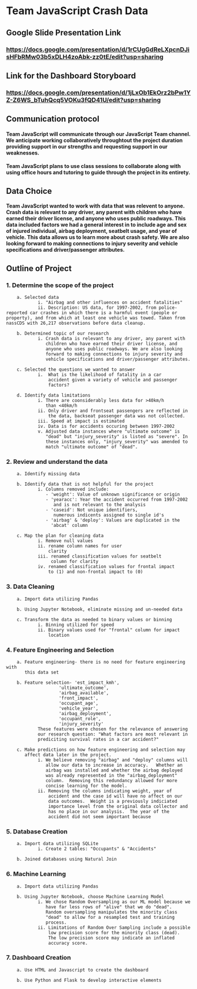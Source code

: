 # Team JavaScript Crash Data

## Google Slide Presentation Link

### https://docs.google.com/presentation/d/1rCUgGdReLXpcnDJisHFbRMw03b5xDLH4zoAbk-zz0tE/edit?usp=sharing

## Link for the Dashboard Storyboard

### https://docs.google.com/presentation/d/1jLxOb1EkOrz2bPw1YZ-Z6WS_bTuhQcq5VOKu3fQD41U/edit?usp=sharing

## Communication protocol

#### Team JavaScript will communicate through our JavaScript Team channel. We anticipate working collaboratively throughtout the project duration providing support in our strengths and requesting support in our weaknesses.

#### Team JavaScript plans to use class sessions to collaborate along with using office hours and tutoring to guide through the project in its entirety.

## Data Choice

#### Team JavaScript wanted to work with data that was relevent to anyone. Crash data is relevant to any driver, any parent with children who have earned their driver license, and anyone who uses public roadways. This data included factors we had a general interest in to include age and sex of injured individual, airbag deployment, seatbelt usage, and year of vehicle. This data allows us to learn more about crash safety. We are also looking forward to making connections to injury severity and vehicle specifications and driver/passenger attributes.

## Outline of Project

### 1. Determine the scope of the project

        a. Selected data
                i. "Airbag and other influences on accident fatalities"
                ii. Description: US data, for 1997-2002, from police-reported car crashes in which there is a harmful event (people or property), and from which at least one vehicle was towed. Taken from nassCDS with 26,217 observations before data cleanup.

        b. Determined topic of our research
                i. Crash data is relevant to any driver, any parent with
                   children who have earned their driver license, and
                   anyone who uses public roadways. We are also looking
                   forward to making connections to injury severity and
                   vehicle specifications and driver/passenger attributes.

        c. Selected the questions we wanted to answer
                i.  What is the likelihood of fatality in a car
                    accident given a variety of vehicle and passenger
                    factors?

        d. Identify data limitations
                i. There are coonsiderably less data for >40km/h
                   than <40km/h
                ii. Only driver and frontseat passengers are reflected in
                    the data, backseat passenger data was not collected.
                iii. Speed at impact is estimated
                iv. Data is for accidents occuring between 1997-2002
                v. Adjusted data instances where "ultimate outcome" is
                   "dead" but "injury_severity" is listed as "severe". In
                   these instances only, "injury_severity" was amended to
                   match "ultimate outcome" of "dead".

### 2. Review and understand the data

        a. Identify missing data

        b. Identify data that is not helpful for the project
                i. Columns removed include:
                   - 'weight': Value of unknown significance or origin
                   - 'yearacc': Year the accident occurred from 1997-2002
                      and is not relevant to the analysis
                   - 'caseid': Not unique identifiers,
                      numerous indicents assigned to single id's
                   - 'airbag' & 'deploy': Values are duplicated in the
                     'abcat' column

        c. Map the plan for cleaning data
                i. Remove null values
                ii. rename column names for user
                    clarity
                iii. renamed classification values for seatbelt
                     column for clarity
                iv. renamed classification values for frontal impact
                    to (1) and non-frontal impact to (0)

### 3. Data Cleaning

        a. Import data utilizing Pandas

        b. Using Jupyter Notebook, eliminate missing and un-needed data

        c. Transform the data as needed to binary values or binning
                i. Binning utilized for speed
                ii. Binary values used for "frontal" column for impact
                    location

### 4. Feature Engineering and Selection

        a. Feature engineering- there is no need for feature engineering with
           this data set

        b. Feature selection- 'est_impact_kmh',
                        'ultimate_outcome',
                        'airbag_available',
                        'front_impact',
                        'occupant_age',
                        'vehicle_year',
                        'airbag_deployment',
                        'occupant_role',
                        'injury_severity'
                These features were chosen for the relevance of answering
                our research question: "What factors are most relevant in
                prediciting survival rates in a car accident?"

        c. Make predictions on how feature engineering and selection may
           affect data later in the project.
                i. We believe removing "airbag" and "deploy" columns will
                   allow our data to increase in accuracy.   Whether an
                   airbag was installed and whether the airbag deployed
                   was already represented in the "airbag_deployment"
                   column.  Removing this redundancy allowed for more
                   concise learning for the model.
                ii. Removing the columns indicating weight, year of
                    accident and the case id will have no affect on our
                    data outcomes.  Weight is a previously indiciated
                    importance level from the original data collector and
                    has no place in our analysis.  The year of the
                    accident did not seem important because

### 5. Database Creation

        a. Import data utilizing SQLite
                i. Create 2 tables: "Occupants" & "Accidents"

        b. Joined databases using Natural Join

### 6. Machine Learning

        a. Import data utilizing Pandas

        b. Using Jupyter Notebook, choose Machine Learning Model
                i. We chose Random Oversampling as our ML model because we
                   have far less rows of "alive" that we do "dead".
                   Random oversampling manipulates the minority class
                   "dead" to allow for a resampled test and training
                   process.
                ii. Limitations of Random Over Sampling include a possible
                    low precision score for the minority class (dead).
                    The low precision score may indicate an inflated
                    accuracy score.

### 7. Dashboard Creation

        a. Use HTML and Javascript to create the dashboard

        b. Use Python and Flask to develop interactive elements


